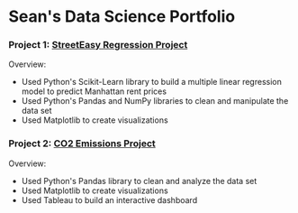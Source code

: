 # Sean's Data Science Portfolio


### Project 1: [StreetEasy Regression Project](https://github.com/seanjkk/streeteasy-regression-project)
Overview:
- Used Python's Scikit-Learn library to build a multiple linear regression model to predict Manhattan rent prices
- Used Python's Pandas and NumPy libraries to clean and manipulate the data set
- Used Matplotlib to create visualizations 

### Project 2: [CO2 Emissions Project](https://github.com/seanjkk/co2-emissions-project)
Overview:
- Used Python's Pandas library to clean and analyze the data set
- Used Matplotlib to create visualizations 
- Used Tableau to build an interactive dashboard